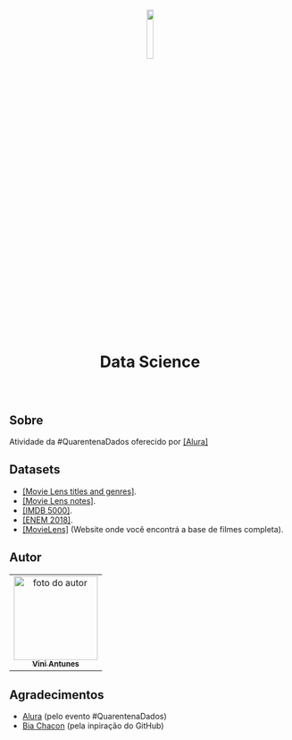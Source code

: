 <h1 align="center">
  <img src="https://www.alura.com.br/assets/api/cursos/data-science-primeiros-passos.svg" float="center" width=15%/>
<p align="center">
  <strong align="center">Data Science</strong>
</p>
</h1> 
<br>

## Sobre
Atividade da #QuarentenaDados oferecido por <a href="https://github.com/alura-cursos">[Alura]</a>

## Datasets
<ul>
    <li><a href="https://raw.githubusercontent.com/BiaChacon/data-science-starting/master/datasets/ml-latest-small/movies.csv">[Movie Lens titles and genres]</a>.</li>
    <li><a href="https://raw.githubusercontent.com/BiaChacon/data-science-starting/master/datasets/ml-latest-small/ratings.csv">[Movie Lens notes]</a>.</li>
    <li><a href="https://raw.githubusercontent.com/BiaChacon/data-science-starting/master/datasets/movie_metadata.csv">[IMDB 5000]</a>.</li>
  <li><a href="https://raw.githubusercontent.com/BiaChacon/data-science-starting/master/datasets/microdados_enem/MICRODADOS_ENEM_2018_SAMPLE_43278.csv">[ENEM 2018]</a>.</li>
  <li><a href="https://grouplens.org/datasets/movielens/">[MovieLens]</a> (Website onde você encontrá a base de filmes completa).</li>
</ul>


## Autor 
<table>
  <tr>
    <td align="center"><a href="https://github.com/ViniViniAntunes"><img src="https://avatars0.githubusercontent.com/u/57882903?s=460&u=caee8cc76060b036952e169feba0449f2d43519e&v=4" width="150px;" alt="foto do autor"/><br /><sub><b>Vini Antunes</b></sub></a><br /></td>
  <tr>
</table>

## Agradecimentos
<ul>
  <li><a href="https://github.com/alura-cursos">Alura</a> (pelo evento #QuarentenaDados)</li>
  <li><a href="https://github.com/BiaChacon">Bia Chacon</a> (pela inpiração do GitHub)</li>
</ul>
